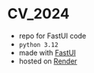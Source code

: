 # CV_2024
- repo for FastUI code
- `python 3.12`
- made with [FastUI](https://github.com/pydantic/FastUI)
- hosted on [Render](https://render.com)
